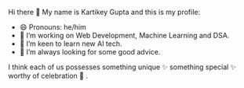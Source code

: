 Hi there 👋
My name is Kartikey Gupta and this is my profile:

- 😄 Pronouns: he/him
- 🔭 I’m working on Web Development, Machine Learning and DSA.
- 👯 I’m keen to learn new AI tech.
- 🤔 I’m always looking for some good advice.

I think each of us possesses something unique ✨ something special ✨ worthy of celebration 🥳 .
